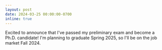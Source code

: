 ```yaml
---
layout: post
date: 2024-03-25 00:00:00-0700
inline: true
---
```


Excited to announce that I've passed my preliminary exam and become a Ph.D. candidate! I'm planning to graduate Spring 2025, so I'll be on the job market Fall 2024.
